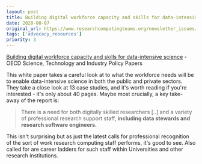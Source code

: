 ```yaml
---
layout: post
title: Building digital workforce capacity and skills for data-intensive science - OECD Science, Technology and Industry Policy Papers
date: 2020-08-07
original_url: https://www.researchcomputingteams.org/newsletter_issues/0036
tags: ['advocacy_resources']
priority: 3
---
```


<!-- markdownlint-disable MD033 -->
<!-- markdownlint-disable MD041 -->
<!-- markdownlint-disable MD049 -->

[Building digital workforce capacity and skills for data-intensive science](https://www.oecd-ilibrary.org/science-and-technology/building-digital-workforce-capacity-and-skills-for-data-intensive-science_e08aa3bb-en) - OECD Science, Technology and Industry Policy Papers

This white paper takes a careful look at to what the workforce needs will be to enable data-intensive science in both the public and private sectors. They take a close look at 13 case studies, and it's worth reading if you're interested - it's only about 40 pages. Maybe most crucially, a key take-away of the report is:

> There is a need for both digitally skilled researchers [..] and a variety of professional research support staff, **including data stewards and research software engineers.**

This isn't surprising but as just the latest calls for professional recognition of the sort of work research computing staff performs, it's good to see. Also called for are career ladders for such staff within Universities and other research institutions.
